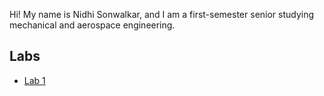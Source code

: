 Hi! My name is Nidhi Sonwalkar, and I am a first-semester senior studying mechanical and aerospace engineering.

## Labs

- [Lab 1](/lab1)
